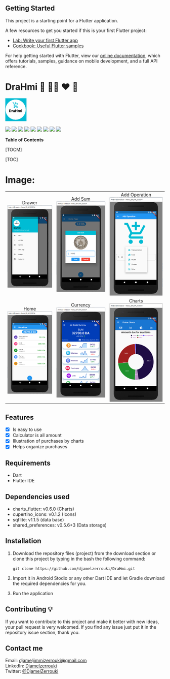 ## Getting Started

This project is a starting point for a Flutter application.

A few resources to get you started if this is your first Flutter project:

- [Lab: Write your first Flutter app](https://flutter.dev/docs/get-started/codelab)
- [Cookbook: Useful Flutter samples](https://flutter.dev/docs/cookbook)

For help getting started with Flutter, view our
[online documentation](https://flutter.dev/docs), which offers tutorials,
samples, guidance on mobile development, and a full API reference.

# DraHmi :money_with_wings: :money_with_wings::money_with_wings: &hearts; 🚀
![](https://github.com/djamelzerrouki/DraHmi/blob/master/assets/captur/logo_drahmi.PNG)

![](https://img.shields.io/badge/Datr-100-green) ![](https://img.shields.io/badge/flutter-100-brightgreen) ![](https://img.shields.io/badge/sdk-flutter%20-yellowgreen) ![](https://img.shields.io/badge/cupertino__icons-%5E0.1.2-brightgreen) ![](https://img.shields.io/badge/sqflite-%5E1.1.5-brightgreen) ![](https://img.shields.io/badge/path__provider-%5E0.5.0%2B1-brightgreen) ![](https://img.shields.io/badge/charts__flutter-%5E0.6.0-brightgreen) ![](https://img.shields.io/badge/shared__preferences-%5E0.5.6%2B3-brightgreen) ![](https://img.shields.io/badge/flutter__sparkline-%5E0.1.0-brightgreen)


**Table of Contents**

[TOCM]

[TOC]

# Image:

<div style="text-align: center">
    <table>
        <tr>
            <td style="text-align: center">
              Drawer
                    <img src="https://github.com/djamelzerrouki/DraHmi/blob/master/assets/captur/Capture1.PNG" width="300"/>
           </td>            
            <td style="text-align: center">   
             Add Sum
                      <img src="https://github.com/djamelzerrouki/DraHmi/blob/master/assets/captur/Capture2.PNG" width="300"/>
            </td>
            <td style="text-align: center">
                         Add Operation
                     <img src="https://github.com/djamelzerrouki/DraHmi/blob/master/assets/captur/Capture3.PNG" width="300"/>
           </td>
      </tr>
      <tr>
            <td style="text-align: center">
              Home
                     <img src="https://github.com/djamelzerrouki/DraHmi/blob/master/assets/captur/Capture4.PNG" width="300"/>
            </td>    
            </td>
            <td style="text-align: center">
              Currency
                     <img src="https://github.com/djamelzerrouki/DraHmi/blob/master/assets/captur/Capture5.PNG" width="300"/>
            </td>
            <td style="text-align: center">
              Charts
                     <img src="https://github.com/djamelzerrouki/DraHmi/blob/master/assets/captur/Capture6.PNG" width="300"/>
            </td> 
      </tr>
      
      
  </table>
  </div>



 ## Features
* [x] Is easy to use
* [x] Calculator is all amount
* [x] Illustration of purchases by charts 
* [x] Helps organize purchases
## Requirements
* Dart 
* Flutter IDE

## Dependencies  used
* charts_flutter: v0.6.0 (Charts)
* cupertino_icons: v0.1.2 (Icons)
* sqflite: v1.1.5 (data base)
* shared_preferences: v0.5.6+3 (Data storage)

## Installation
1. Download the repository files (project) from the download section or clone this project by typing in the bash the following command:

       git clone https://github.com/djamelzerrouki/DraHmi.git
2. Import it in Android Stodio or any other Dart IDE and let Gradle download the required dependencies for you.
3. Run the application

## Contributing 💡
If you want to contribute to this project and make it better with new ideas, your pull request is very welcomed.
If you find any issue just put it in the repository issue section, thank you.

## Contact me
Email: djameljimmizerrouki@gmail.com  
LinkedIn: [Djamelzerrouki](https://www.linkedin.com/in/djamel-zerrouki-0785b6161/)  
Twitter: [@DjamelZerrouki](https://twitter.com/DjamelZerrouki5)
